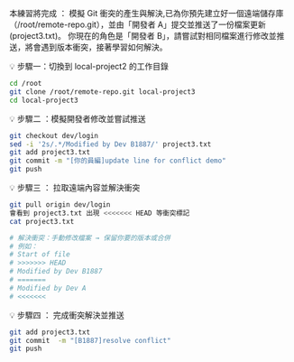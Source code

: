 本練習將完成 ：
模擬 Git 衝突的產生與解決,已為你預先建立好一個遠端儲存庫（/root/remote-repo.git），並由「開發者 A」提交並推送了一份檔案更新(project3.txt)。
你現在的角色是「開發者 B」，請嘗試對相同檔案進行修改並推送，將會遇到版本衝突，接著學習如何解決。

💡 步驟一：切換到 local-project2 的工作目錄

```bash
cd /root
git clone /root/remote-repo.git local-project3
cd local-project3
```

💡 步驟二 ：模擬開發者修改並嘗試推送

```bash
git checkout dev/login
sed -i '2s/.*/Modified by Dev B1887/' project3.txt
git add project3.txt
git commit -m "[你的員編]update line for conflict demo"
git push
```

💡 步驟三 ： 拉取遠端內容並解決衝突

```bash
git pull origin dev/login
會看到 project3.txt 出現 <<<<<<< HEAD 等衝突標記
cat project3.txt

# 解決衝突：手動修改檔案 → 保留你要的版本或合併
# 例如：
# Start of file
# >>>>>>> HEAD
# Modified by Dev B1887
# =======
# Modified by Dev A
# <<<<<<<


```

💡 步驟四 ： 完成衝突解決並推送

```bash
git add project3.txt
git commit  -m "[B1887]resolve conflict"
git push

```


